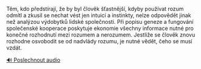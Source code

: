 
Těm, kdo předstírají, že by byl člověk šťastnější, kdyby používat rozum odmítl a zkusil se nechat vést jen intuicí a instinkty, nelze odpovědět jinak než analýzou výdobytků lidské společnosti. Při popisu geneze a fungování společenské kooperace poskytuje ekonomie všechny informace nutné pro konečné rozhodnutí mezi rozumem a nerozumem. Jestliže se člověk znovu rozhodne osvobodit se od nadvlády rozumu, je nutné vědět, čeho se musí vzdát.

[🔊 Poslechnout audio](/data/7-paragraphs/audio/chapter_26/para_010-Tm-kdo-pedstraj-e-by-byl-lovk-astnj.mp3)
